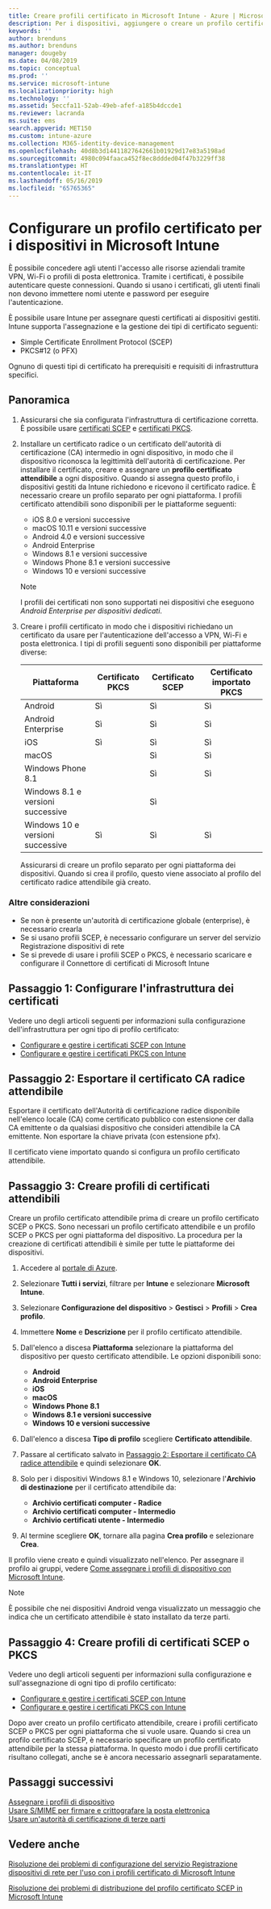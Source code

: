 ```yaml
---
title: Creare profili certificato in Microsoft Intune - Azure | Microsoft Docs
description: Per i dispositivi, aggiungere o creare un profilo certificato configurando l'ambiente di certificato SCEP o PKCS, esportare il certificato pubblico, creare il profilo nel portale di Azure e quindi assegnare SCEP o PKCS ai profili certificato in Microsoft Intune nel portale di Azure
keywords: ''
author: brenduns
ms.author: brenduns
manager: dougeby
ms.date: 04/08/2019
ms.topic: conceptual
ms.prod: ''
ms.service: microsoft-intune
ms.localizationpriority: high
ms.technology: ''
ms.assetid: 5eccfa11-52ab-49eb-afef-a185b4dccde1
ms.reviewer: lacranda
ms.suite: ems
search.appverid: MET150
ms.custom: intune-azure
ms.collection: M365-identity-device-management
ms.openlocfilehash: 40d8b3d14411827642661b01929d17e83a5198ad
ms.sourcegitcommit: 4980c094faaca452f8ec8ddded04f47b3229ff38
ms.translationtype: HT
ms.contentlocale: it-IT
ms.lasthandoff: 05/16/2019
ms.locfileid: "65765365"
---
```

# <a name="configure-a-certificate-profile-for-your-devices-in-microsoft-intune"></a>Configurare un profilo certificato per i dispositivi in Microsoft Intune

È possibile concedere agli utenti l'accesso alle risorse aziendali tramite VPN, Wi-Fi o profili di posta elettronica. Tramite i certificati, è possibile autenticare queste connessioni. Quando si usano i certificati, gli utenti finali non devono immettere nomi utente e password per eseguire l'autenticazione.

È possibile usare Intune per assegnare questi certificati ai dispositivi gestiti. Intune supporta l'assegnazione e la gestione dei tipi di certificato seguenti:

- Simple Certificate Enrollment Protocol (SCEP)
- PKCS#12 (o PFX)

Ognuno di questi tipi di certificato ha prerequisiti e requisiti di infrastruttura specifici.


## <a name="overview"></a>Panoramica

1. Assicurarsi che sia configurata l'infrastruttura di certificazione corretta. È possibile usare [certificati SCEP](certificates-scep-configure.md) e [certificati PKCS](certficates-pfx-configure.md).

2. Installare un certificato radice o un certificato dell'autorità di certificazione (CA) intermedio in ogni dispositivo, in modo che il dispositivo riconosca la legittimità dell'autorità di certificazione. Per installare il certificato, creare e assegnare un **profilo certificato attendibile** a ogni dispositivo. Quando si assegna questo profilo, i dispositivi gestiti da Intune richiedono e ricevono il certificato radice. È necessario creare un profilo separato per ogni piattaforma. I profili certificato attendibili sono disponibili per le piattaforme seguenti:

    - iOS 8.0 e versioni successive
    - macOS 10.11 e versioni successive
    - Android 4.0 e versioni successive
    - Android Enterprise  
    - Windows 8.1 e versioni successive
    - Windows Phone 8.1 e versioni successive
    - Windows 10 e versioni successive

    > [!NOTE]  
    > I profili dei certificati non sono supportati nei dispositivi che eseguono *Android Enterprise per dispositivi dedicati*.

3. Creare i profili certificato in modo che i dispositivi richiedano un certificato da usare per l'autenticazione dell'accesso a VPN, Wi-Fi e posta elettronica. I tipi di profili seguenti sono disponibili per piattaforme diverse:  

   | Piattaforma     |Certificato PKCS|Certificato SCEP| Certificato importato PKCS | 
   |--------------|----------------|----------------|-------------------|
   | Android                | Sì    | Sì    | Sì    |
   | Android Enterprise     | Sì    | Sì    | Sì    |
   | iOS                    | Sì    | Sì    | Sì    |
   | macOS                  |        | Sì    | Sì    |
   | Windows Phone 8.1      |        | Sì    | Sì    |
   | Windows 8.1 e versioni successive  |        | Sì    |        |
   | Windows 10 e versioni successive   | Sì    | Sì    | Sì    |

   Assicurarsi di creare un profilo separato per ogni piattaforma dei dispositivi. Quando si crea il profilo, questo viene associato al profilo del certificato radice attendibile già creato.

### <a name="further-considerations"></a>Altre considerazioni

- Se non è presente un'autorità di certificazione globale (enterprise), è necessario crearla
- Se si usano profili SCEP, è necessario configurare un server del servizio Registrazione dispositivi di rete
- Se si prevede di usare i profili SCEP o PKCS, è necessario scaricare e configurare il Connettore di certificati di Microsoft Intune


## <a name="step-1-configure-your-certificate-infrastructure"></a>Passaggio 1: Configurare l'infrastruttura dei certificati

Vedere uno degli articoli seguenti per informazioni sulla configurazione dell'infrastruttura per ogni tipo di profilo certificato:

- [Configurare e gestire i certificati SCEP con Intune](certificates-scep-configure.md)
- [Configurare e gestire i certificati PKCS con Intune](certficates-pfx-configure.md)


## <a name="step-2-export-your-trusted-root-ca-certificate"></a>Passaggio 2: Esportare il certificato CA radice attendibile

Esportare il certificato dell'Autorità di certificazione radice disponibile nell'elenco locale (CA) come certificato pubblico con estensione cer dalla CA emittente o da qualsiasi dispositivo che consideri attendibile la CA emittente. Non esportare la chiave privata (con estensione pfx).

Il certificato viene importato quando si configura un profilo certificato attendibile.

## <a name="step-3-create-trusted-certificate-profiles"></a>Passaggio 3: Creare profili di certificati attendibili
Creare un profilo certificato attendibile prima di creare un profilo certificato SCEP o PKCS. Sono necessari un profilo certificato attendibile e un profilo SCEP o PKCS per ogni piattaforma del dispositivo. La procedura per la creazione di certificati attendibili è simile per tutte le piattaforme dei dispositivi.

1. Accedere al [portale di Azure](https://portal.azure.com).
2. Selezionare **Tutti i servizi**, filtrare per **Intune** e selezionare **Microsoft Intune**.
3. Selezionare **Configurazione del dispositivo** > **Gestisci** > **Profili** > **Crea profilo**.
4. Immettere **Nome** e **Descrizione** per il profilo certificato attendibile.
5. Dall'elenco a discesa **Piattaforma** selezionare la piattaforma del dispositivo per questo certificato attendibile. Le opzioni disponibili sono:

    - **Android**
    - **Android Enterprise**
    - **iOS**
    - **macOS**
    - **Windows Phone 8.1**
    - **Windows 8.1 e versioni successive**
    - **Windows 10 e versioni successive**

6. Dall'elenco a discesa **Tipo di profilo** scegliere **Certificato attendibile**.
7. Passare al certificato salvato in [Passaggio 2: Esportare il certificato CA radice attendibile](#step-2-export-your-trusted-root-ca-certificate) e quindi selezionare **OK**.
8. Solo per i dispositivi Windows 8.1 e Windows 10, selezionare l'**Archivio di destinazione** per il certificato attendibile da:

    - **Archivio certificati computer - Radice**
    - **Archivio certificati computer - Intermedio**
    - **Archivio certificati utente - Intermedio**

9. Al termine scegliere **OK**, tornare alla pagina **Crea profilo** e selezionare **Crea**.

Il profilo viene creato e quindi visualizzato nell'elenco. Per assegnare il profilo ai gruppi, vedere [Come assegnare i profili di dispositivo con Microsoft Intune](device-profile-assign.md).

   >[!NOTE]
   > È possibile che nei dispositivi Android venga visualizzato un messaggio che indica che un certificato attendibile è stato installato da terze parti.

## <a name="step-4-create-scep-or-pkcs-certificate-profiles"></a>Passaggio 4: Creare profili di certificati SCEP o PKCS

Vedere uno degli articoli seguenti per informazioni sulla configurazione e sull'assegnazione di ogni tipo di profilo certificato:

- [Configurare e gestire i certificati SCEP con Intune](certificates-scep-configure.md)
- [Configurare e gestire i certificati PKCS con Intune](certficates-pfx-configure.md)

Dopo aver creato un profilo certificato attendibile, creare i profili certificato SCEP o PKCS per ogni piattaforma che si vuole usare. Quando si crea un profilo certificato SCEP, è necessario specificare un profilo certificato attendibile per la stessa piattaforma. In questo modo i due profili certificato risultano collegati, anche se è ancora necessario assegnarli separatamente.

## <a name="next-steps"></a>Passaggi successivi
[Assegnare i profili di dispositivo](device-profile-assign.md)  
[Usare S/MIME per firmare e crittografare la posta elettronica](certificates-s-mime-encryption-sign.md)  
[Usare un'autorità di certificazione di terze parti](certificate-authority-add-scep-overview.md)

## <a name="see-also"></a>Vedere anche

[Risoluzione dei problemi di configurazione del servizio Registrazione dispositivi di rete per l'uso con i profili certificato di Microsoft Intune](https://support.microsoft.com/help/4459540)

[Risoluzione dei problemi di distribuzione del profilo certificato SCEP in Microsoft Intune](https://support.microsoft.com/help/4457481)
